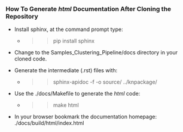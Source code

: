 ### How To Generate _html_ Documentation After Cloning the Repository

* Install sphinx, at the command prompt type:
    * >> pip install sphinx
    
* Change to the Samples_Clustering_Pipeline/docs directory in your cloned code.
* Generate the intermediate (.rst) files with:
    * >> sphinx-apidoc -f -o source/ ../knpackage/
    
* Use the ./docs/Makefile to generate the _html_ code:
    * >> make html

* In your browser bookmark the documentation homepage:  ./docs/build/html/index.html
